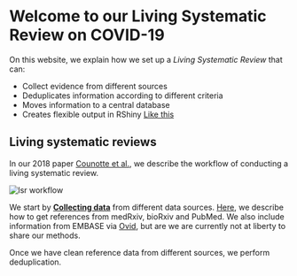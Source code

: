 # Welcome to our Living Systematic Review on COVID-19

On this website, we explain how we set up a *Living Systematic Review* that can:
* Collect evidence from different sources
* Deduplicates information according to different criteria
* Moves information to a central database
* Creates flexible output in RShiny [Like this](https://zika.ispm.unibe.ch/assets/data/pub/ncov/)

## Living systematic reviews

In our 2018 paper [Counotte et al.](https://f1000research.com/articles/7-196/v1), we describe the workflow of conducting a living systematic review. 

![lsr workflow](https://f1000researchdata.s3.amazonaws.com/manuscripts/14886/9bcb9d8e-802c-4066-a6b4-5475e992e82b_figure1.gif)

We start by [**Collecting data**](collectingdata) from different data sources. [Here](collectingdata), we describe how to get references from medRxiv, bioRxiv and PubMed. We also include information from EMBASE via [Ovid](https://ovidsp.ovid.com/), but are we are currently not at liberty to share our methods. 

Once we have clean reference data from different sources, we perform deduplication. 
